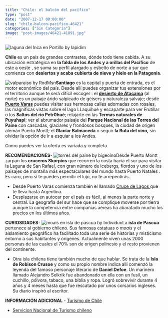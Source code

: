 ```yaml
---
title: "Chile: el balcón del pacífico"
type: "post"
date: "2007-12-17 00:00:00"
slug: "chile-balcon-pacifico-46421"
categories: ["Sin Categoría"]
image: "post-images/46421-41891.jpg"
---
```


![laguna del Inca en Portillo by lapidim](post-images/46421-41891.jpg "laguna del Inca en Portillo by lapidim")

**Chile** es un país de grandes contrastes, dónde todo tiene cabida. A su ubicación estratégica en **la falda de los Andes y a orillas del Pacífico** de este a oeste , se suma su perfil alargado y esbelto de norte a sur que comienza con **desiertos y acaba cubierta de nieve y hielo en la Patagonia**.  
  
![valparaiso by RodMsn](post-images/46421-41894.jpg "valparaiso by RodMsn")**Santiago** es la capital y puerta de entrada, es el motor económico del país. Desde allí puedes organizar tus extensiones por el territorio aunque te será difícil escoger : el [**desierto de Atacama**](http://www.missviajes.com/archivos/atacama+hoteles+chile) (al norte) es un paisaje árido salpicado de géisers y naturaleza salvaje; desde [**Puerto Varas**](http://www.ptovaras.cl/spanish/municipalidad.php?seccion=2) puedes visitar sus hermosas calles adornadas con rosales, las mágnificas vistas sobre el lago LLaquihué y escaparte para ver Frutillar o los **Saltos del río Petr0hué**; relajarte en las **Termas naturales de Puyuhapi**; ver el abrumador paisaje del **Parque Nacional de las Torres del Paine** con cascadas, glaciares y frondosos bosques, la ciudad de origen alemán Puerto Montt; el **Glaciar Balmaceda** o seguir **la Ruta del vino,**  sin olvidar la opción de ir a esquiar a los Andes.  
  
Como puedes ver la oferta es variada y completa  
  
**RECOMENDACIONES**- ![torres del paine by bigeoino](post-images/46421-41893.jpg "torres del paine by bigeoino")Desde Puerto Montt zarpan los **cruceros Skorpios** que recorren la costa hacia el sur para visitar la Laguna de San Rafael, con gran número de icebergs, fiordos y uno de los paisajes de montaña más espectaculares del mundo hasta Puerto Natales . Es caro, pero si te puedes permitir el lujo, no te arrepentirás.
- Desde Puerto Varas comienza también el llamado [Cruce de Lagos ](http://www.missviajes.com/p/cruce-lagos-puerto-varas-bariloche-11010)que te lleva hasta Argentina.
- Desplazarse en autocar por el país es fácil, al menos la parte norte y central. La geografía del sur hace que se complique moverse por tierra aunque la competencia entre compañias aéreas ha abaratado mucho los precios en los últimos años.

**CURIOSIDADES**- ![moais en isla de pascua by Individuo](post-images/46421-41892.jpg "moais en isla de pascua by Individuo")La **isla de Pascua** pertenece al gobierno chileno. Sus famosas estatuas o *moais* y el aislamiento geográfico ha facilitado toda una serie de historias y misticismo entorno a sus habitantes y origenes. Actualmente viven unas 2000 personas de las cuales el 70% son de origen polinesio y el resto provienen del continente.
- Otra isla chilena tiene también mucho de que hablar. Se trata de la **Isla de Robison Crusoe** y como su propio nombre indica allí comenzó la leyenda del famoso personaje literario de **Daniel Defoe**. Un marinero llamado Alejandro Selkrik fue abandonado en ella con un fusil, un cuchillo, pólvora, tabaco, una biblia y ropa. Logró sobrevivir durante 4 años y 4 meses hasta que fue rescatado por unos corsarios ingleses. Su diario inspiró al escritor.

**INFORMACIÓN ADICIONAL** - [Turismo de Chile](http://www.turismochile.com/)
- [Servicion Nacional de Turismo chileno](http://www.sernatur.cl/)